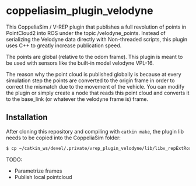 # coppeliasim_plugin_velodyne

This CoppeliaSim / V-REP plugin that publishes a full revolution of points in PointCloud2 into ROS under the topic /velodyne_points.
Instead of serializing the Velodyne data directly with Non-threaded scripts, this plugin uses C++ to greatly increase publication speed.

The points are global (relative to the odom frame). This plugin is meant to be used with sensors like the built-in model velodyne VPL-16.

The reason why the point cloud is published globally is because at every simulation step the points are converted to the origin frame in order to correct the mismatch due to the movement of the vehicle. You can modify the plugin or simply create a node that reads this point cloud and converts it to the base_link (or whatever the velodyne frame is) frame.

## Installation

After cloning this repository and compiling with `catkin make`, the plugin lib needs to be copied into the CoppeliaSim folder:

```sh
$ cp ~/catkin_ws/devel/.private/vrep_plugin_velodyne/lib/libv_repExtRosVelodyne.so $COPPELIASIM_ROOT_DIR
```

TODO:
- Parametrize frames
- Publish local pointcloud
